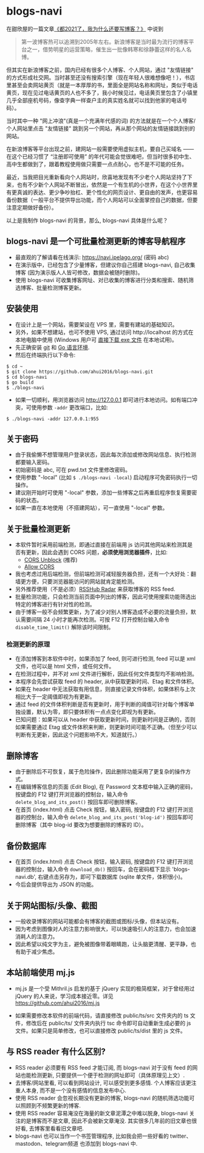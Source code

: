 # blogs-navi

在甜欣屋的一篇文章[《都2021了，我为什么还要写博客？》](https://tcxx.info/notion/761.html) 中说到

> 第一波博客热可以追溯到2005年左右。新浪博客是当时最为流行的博客平台之一，借势明星的运营策略，催生出一批像韩寒和徐静蕾这样的名人名博。

但其实在新浪博客之前，国内已经有很多个人博客、个人网站，通过 "友情链接" 的方式形成社交网。当时甚至还没有搜索引擎（现在年轻人很难想像吧！），书店里甚至会卖网站黄页（就是一本厚厚的书，里面全是网站名称和网址，类似于电话黄页，现在见过电话黄页的人也不多了，我小时候见过，电话黄页里包含了小镇里几乎全部座机号码，像查字典一样查户主的真实姓名就可以找到他家的电话号码）。

当时其中一种 "网上冲浪"(真是一个充满年代感的词) 的方法就是在一个个人博客/个人网站里点击 "友情链接" 跳到另一个网站，再从那个网站的友情链接跳到别的网站。

在新浪博客等平台出现之前，建网站一般需要使用虚拟主机，要自己买域名 —— 在这个已经习惯了 “注册即可使用” 的年代可能会觉很难吧，但当时很多初中生、高中生都做到了，跟着教程使用做只需要一点点耐心，也不是不可能的任务。

最近，当我把目光重新看向个人网站时，欣喜地发现有不少老个人网站坚持了下来，也有不少新个人网站不断冒出，依然是一个有生机的小世界，在这个小世界里有更真诚的表达、更少争吵抬杠、更个性化的网页设计、更自由的发声，也更容易备份数据（一般平台不提供导出功能，而个人网站可以全面掌控自己的数据，但要注意定期做好备份）。

以上是我制作 blogs-navi 的背景，那么, blogs-navi 具体是什么呢？


## blogs-navi 是一个可批量检测更新的博客导航程序

- 最直观的了解请看在线演示: https://navi.ipelago.org/ (密码 abc)
- 在演示版中，已经包含了少量博客，但建议你自己搭建 blogs-navi, 自己收集博客 (因为演示版人人皆可修改，数据会被随时删除)。
- 使用 blogs-navi 可收集博客网址、对已收集的博客进行分类和搜索、随机筛选博客、批量检测博客更新。


## 安装使用

- 在设计上是一个网站，需要架设在 VPS 里，需要有建站的基础知识。
- 另外，如果不想建站，也可不使用 VPS, 通过访问 http://localhost 的方式在本地电脑中使用 (Windows 用户可
[直接下载 exe 文件](https://github.com/ahui2016/blogs-navi/releases) 在本地试用)。
- 先正确安装 [git](https://git-scm.com/downloads) 和 [Go 语言环境](https://golang.google.cn/doc/install).
- 然后在终端执行以下命令:

```
$ cd ~
$ git clone https://github.com/ahui2016/blogs-navi.git
$ cd blogs-navi
$ go build
$ ./blogs-navi
```
- 如果一切顺利，用浏览器访问 http://127.0.0.1 即可进行本地访问。如有端口冲突，可使用参数 `-addr` 更改端口，比如:

```
$ ./blogs-navi -addr 127.0.0.1:955
```

## 关于密码

- 由于我偷懒不想管理用户登录状态，因此每次添加或修改网站信息、执行检测都要输入密码。
- 初始密码是 abc, 可在 pwd.txt 文件里修改密码。
- 使用参数 "-local" (比如 `$ ./blogs-navi -local`) 启动程序可免密码执行一切操作。
- 建议刚开始时可使用 "-local" 参数，添加一些博客之后再重启程序恢复需要密码的状态。
- 如果一直在本地使用（不搭建网站），可一直使用 "-local" 参数。


## 关于批量检测更新

- 本软件暂时采用前端检测，即通过直接在前端用 js 访问其他网站来检测其是否有更新，因此会遇到 CORS 问题，**必须使用浏览器插件**，比如:
  - [CORS Unblock](https://chrome.google.com/webstore/detail/cors-unblock/lfhmikememgdcahcdlaciloancbhjino/) (推荐)
  - [Allow CORS](https://chrome.google.com/webstore/detail/allow-cors-access-control/lhobafahddgcelffkeicbaginigeejlf)
- 我也考虑过用后端检测，但前端检测可减轻服务器负担，还有一个大好处：翻墙更方便，只要浏览器能访问的网站就肯定能检测。
- 另外推荐使用（不是必须）[RSSHub Radar](https://chrome.google.com/webstore/detail/rsshub-radar/kefjpfngnndepjbopdmoebkipbgkggaa) 来获取博客的 RSS feed.
- 批量检测功能，只会检测当前页面中列出的博客，因此可使用搜索功能筛选出特定的博客进行有针对性的检测。
- 由于博客一般不会频繁更新，为了减少对别人博客造成不必要的流量负担，默认需要间隔 24 小时才能再次检测。可按 F12 打开控制台输入命令 `disable_time_limit()` 解除该时间限制。

### 检测更新的原理

- 在添加博客到本软件中时，如果添加了 feed, 则可进行检测, feed 可以是 xml 文件，也可以是 html 文件，或任何文件。
- 在检测过程中，并不对 xml 文件进行解析，因此任何文件类型均不影响检测。
- 本程序会先尝试获取 feed 的 header, 从中获取更新时间、Etag 和文件体积。
- 如果在 header 中无法获取有用信息，则直接记录文件体积，如果体积与上次相比大于一定阈值即视为有更新。
- 通过 feed 的文件体积判断是否有更新时，用于判断的阈值可针对每个博客单独设置，默认为零，即只要体积有一点点变化即视为有更新。
- 已知问题：如果可以从 header 中获取更新时间，则更新时间是正确的，否则如果需要通过 Etag 或文件体积来判断，则更新时间可能不正确。（但至少可以判断有无更新，因此这个问题影响不大，知道就行。）


## 删除博客

- 由于删除后不可恢复，属于危险操作，因此删除功能采用了更复杂的操作方式。
- 在编辑博客信息的页面 (Edit Blog), 在 Password 文本框中输入正确的密码，按键盘的 F12 键打开浏览器的控制台，输入命令 `delete_blog_and_its_post()` 按回车即可删除博客。
- 在首页 (index.html) 点击 Check 按钮，输入密码, 按键盘的 F12 键打开浏览器的控制台，输入命令 `delete_blog_and_its_post('blog-id')` 按回车即可删除博客（其中 blog-id 要改为想要删除的博客的 ID）。


## 备份数据库

- 在首页 (index.html) 点击 Check 按钮，输入密码, 按键盘的 F12 键打开浏览器的控制台，输入命令 `download_db()` 按回车，会在密码框下显示 'blogs-navi.db', 右键点击另存为，即可下载数据库 (sqlite 单文件，体积很小)。
- 今后会提供导出为 JSON 的功能。


## 关于网站图标/头像、截图

- 一般收录博客的网站可能都会有博客的截图或图标/头像，但本站没有。
- 因为考虑到图像对人的注意力影响很大，可以快速吸引人的注意力，也会加速消耗人的注意力。
- 因此希望以纯文字为主，避免被图像带着眼睛跑，让头脑更清醒、更平静，也有助于减少焦虑。


## 本站前端使用 mj.js

- mj.js 是一个受 Mithril.js 启发的基于 jQuery 实现的极简框架，对于曾经用过 jQuery 的人来说，学习成本接近零。详见 https://github.com/ahui2016/mj.js

- 如果需要修改本软件的前端代码，请直接修改 public/ts/src 文件夹内的 ts 文件，修改后在 public/ts/ 文件夹内执行 tsc 命令即可自动重新生成必要的 js 文件。如果只是简单修改，也可以直接修改 public/ts/dist 里的 js 文件。


## 与 RSS reader 有什么区别?

- RSS reader 必须要有 RSS feed 才能订阅, 而 blogs-navi 对于没有 feed 的网站也能检测更新, 只要提供一个便于检测的网址即可（具体原理见上文）.
- 去博客/网站里看, 可以看到网站设计, 可以感受到更多感情. 个人博客应该更注重人本身, 而不是一个没有感情的信息发布中心.
- 使用 RSS reader 会忽视长期没有更新的博客, blogs-navi 的随机筛选功能可以照顾到不频繁更新的博客.
- 使用 RSS reader 容易淹没在海量的新文章泥潭之中难以脱身, blogs-navi 关注的是博客而不是文章, 因此不会被新文章淹没. 其实很多几年前的旧文章也很好看, 去博客里看看旧文章吧.
- blogs-navi 也可以当作一个书签管理程序, 比如我会把一些好看的 twitter、mastodon、telegram频道 也添加到 blogs-navi 中.
